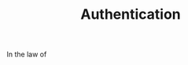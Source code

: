 ---
title: Authentication
permalink: "/definitions/authentication.html"
body: In the law of
published_at: '2018-07-07'
layout: post
---